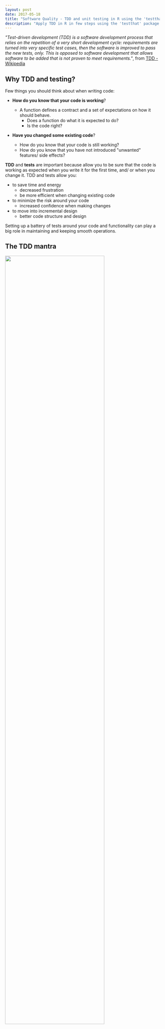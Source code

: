 ```yaml
---
layout: post
date: 2017-05-18
title: "Software Quality - TDD and unit testing in R using the 'testthat' package"
description: "Apply TDD in R in few steps using the 'testthat' package #tdd #unittesting #quality"
---
```


_"Test-driven development (TDD) is a software development process that relies on the repetition of a very short development cycle: requirements are turned into very specific test cases, then the software is improved to pass the new tests, only. This is opposed to software development that allows software to be added that is not proven to meet requirements."_, from [TDD - Wikipedia](https://en.wikipedia.org/wiki/Test-driven_development)

## Why TDD and testing?

Few things you should think about when writing code:

* __How do you know that your code is working__?
    * A function defines a contract and a set of expectations on how it should behave.
        * Does a function do what it is expected to do?
        * Is the code right?

* __Have you changed some existing code__?
    * How do you know that your code is still working?
    * How do you know that you have not introduced "unwanted" features/ side effects?

__TDD__ and __tests__ are important because allow you to be sure that the code is working as expected when you write it for the first time, and/ or when you change it. TDD and tests allow you:

* to save time and energy
    * decreased frustration
    * be more efficient when changing existing code
* to minimize the risk around your code
    * increased confidence when making changes
* to move into incremental design
    * better code structure and design

Setting up a battery of tests around your code and functionality can play a big role in maintaining and keeping smooth operations.

## The TDD mantra

<img src="{{site.url}}/assets/img/tddR/tdd_mantra.png" width="80%" />

# The `testthat` package

`testthat` is a testing framework for R implemented by Hadley Wickham, as the author says _"an R package to make test fun"_.

The main goal of this package is to make the initial effort around testing as small as possible, and then gradually and incrementally increase the formality and complexity of your tests. And it can be used to use to introduce Test Driven Development into your way of working.

## How to install the `testthat`


```r
#The package is available on CRAN
#Run the following line to install the package locally in your machine
install.packages("testthat")
```

## Test structures

`testthat` has an hierarchical structure that is made up of __expectations__, __tests__ and __contexts__.

* __context__ groups together __multiple tests__ that test related functionality,
* __test__ groups together multiple __expectations__,
* __expectation__ describe one expected result from a function,
    * given certain inputs to the function, the expected result is
        * does it have the right value and type?
        * does it produce a message, warning, error?



<img src="{{site.url}}/assets/img/tddR/testStructure_testthat.png" width="80%" />

### Expectations

An __expectation__ is a binary assertion about whether of not a returned value is as expected. If an __expectation__ is not true then `testthat` will raise an error. The format of an expectation is very simple to read __"*I expect that a will be equal to b*"__.

An expectation, actually the same expectation, can be be expressed using one of the following formats


```r
#An old-style expectation
#still supported but sift deprecated
testthat::expect_that(object = 10, condition = testthat::equals(10))

#New style expectation
testthat::expect_equal(object = 10, expected = 10)
```

Information on available expectations can be found in the help page for the package (see `help(package="testthat")`).

## Tests

Each __test__ should test a single item of functionality and have an informative name. When a test fails it should be straight forward to know where to look for the problem in the code.

A __test__ is created using `testthat::test_that` with a __test name__ and __code block__ as arguments. The __test name__ should complete the sentence "Test that ...." while the __code block__ should be a collection of __expectations__.

__Each test__ is run in its __own environment__ and is __self-contained__ but __if you change the R landscape `testthat` does not know how to clean up__. So if you change

• the filesystem, creating and deleting files, changing the working directory, etc.
• the search path, library() or attach()
• global options, like options() and par()

then it is your responsibility to clean up (__CLEAN UP AFTER YOURSELF__).

Let's say to have a simple function `make_filename()`, given the year as argument it creates a file name as a string with the following format `accident_<year>.csv.bz2`. An example of a test checking if the function behave correctly is given below


```r
testthat::test_that("make_filename returns expected filename when passing year as integer",{
  testthat::expect_match("accident_2017.csv.bz2", make_filename(2017))
})
```

## Contexts

__Tests__ are grouped together using a __context__, the __context__ describes the functionality under test. Normally there is one __context__ per file.

An example below


```r
#File: test_make_filename.R
context("make_filename tests")

test_that("make_filename returns expected filename when passing year as integer",{
  expect_match("accident_2017.csv.bz2", make_filename(2017))
})

test_that("make_filename returns expected filename when passing year as character",{
  expect_match("accident_2013.csv.bz2", make_filename("2013"))
})

test_that("make_filename returns a warning when passing an invalid character",{
  invalid_year = "a_string"
  expect_warning(make_filename(invalid_year), "NAs introduced by coercion")
})
```

## How to use the `testthat` package

* run all tests in a file, using `testthat::test_file()`, or directory, using `testthat::test_dir()`
* run tests automatically everytime the code is changes or a test is changed using `testthat::auto_test()`
* run the tests using `R CMD check`

# TDD in practice

A step-by-step example of how to apply TDD to solve a simple exercise can be found in the following [repository](https://github.com/pparacch/tdd_r_with_testthat).  

# References

1. ['testthat' package](https://github.com/hadley/testthat), by Hadley Wickham
2. ['testthat: Get Started with Testing'](https://journal.r-project.org/archive/2011-1/RJournal_2011-1_Wickham.pdf), by Hadley Wickham
3. ['R Packages'](http://r-pkgs.had.co.nz/tests.html), by Hadley Wickham, O’Reilly April 2015.
